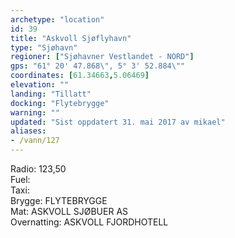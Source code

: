 ```yaml
---
archetype: "location"
id: 39
title: "Askvoll Sjøflyhavn"
type: "Sjøhavn"
regioner: ["Sjøhavner Vestlandet - NORD"]
gps: "61° 20' 47.868\", 5° 3' 52.884\""
coordinates: [61.34663,5.06469]
elevation: ""
landing: "Tillatt"
docking: "Flytebrygge"
warning: ""
updated: "Sist oppdatert 31. mai 2017 av mikael"
aliases:
- /vann/127
---
```


Radio:  123,50\
Fuel:\
Taxi:\
Brygge: FLYTEBRYGGE\
Mat: ASKVOLL  SJØBUER AS\
Overnatting: ASKVOLL FJORDHOTELL
